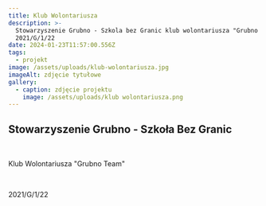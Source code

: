 ```yaml
---
title: Klub Wolontariusza
description: >-
  Stowarzyszenie Grubno - Szkola bez Granic klub wolontariusza "Grubno Team"
  2021/G/1/22
date: 2024-01-23T11:57:00.556Z
tags:
  - projekt
image: /assets/uploads/klub-wolontariusza.jpg
imageAlt: zdjęcie tytułowe
gallery:
  - caption: zdjęcie projektu
    image: /assets/uploads/klub wolontariusza.png
---
```

## Stowarzyszenie Grubno - Szkoła Bez Granic

<br>

Klub Wolontariusza "Grubno Team"

<br>

2021/G/1/22
